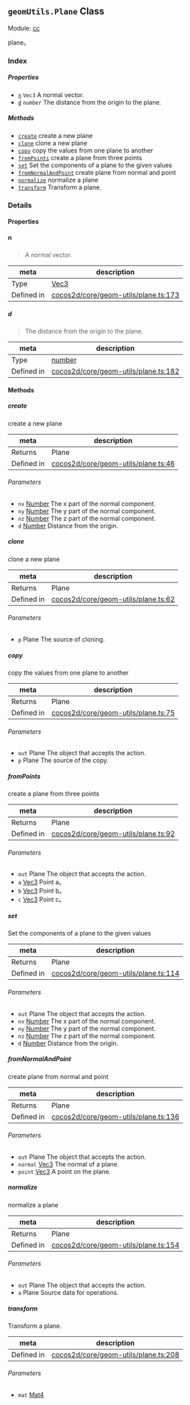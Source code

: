 ## `geomUtils.Plane` Class



Module: [cc](../modules/cc.md)


plane。



### Index

##### Properties

  - [`n`](#n) `Vec3` A normal vector.
  - [`d`](#d) `number` The distance from the origin to the plane.



##### Methods

  - [`create`](#create) create a new plane
  - [`clone`](#clone) clone a new plane
  - [`copy`](#copy) copy the values from one plane to another
  - [`fromPoints`](#frompoints) create a plane from three points
  - [`set`](#set) Set the components of a plane to the given values
  - [`fromNormalAndPoint`](#fromnormalandpoint) create plane from normal and point
  - [`normalize`](#normalize) normalize a plane
  - [`transform`](#transform) Transform a plane.



### Details


#### Properties


##### n

> A normal vector.

| meta | description |
|------|-------------|
| Type | <a href="../classes/Vec3.html" class="crosslink">Vec3</a> |
| Defined in | [cocos2d/core/geom-utils/plane.ts:173](https://github.com/cocos-creator/engine/blob/5a29bc48b8b66d479bb93d92e64418ce8a7c0f34/cocos2d/core/geom-utils/plane.ts#L173) |



##### d

> The distance from the origin to the plane.

| meta | description |
|------|-------------|
| Type | <a href="https://developer.mozilla.org/en/JavaScript/Reference/Global_Objects/Number" class="crosslink external" target="_blank">number</a> |
| Defined in | [cocos2d/core/geom-utils/plane.ts:182](https://github.com/cocos-creator/engine/blob/5a29bc48b8b66d479bb93d92e64418ce8a7c0f34/cocos2d/core/geom-utils/plane.ts#L182) |






<!-- Method Block -->
#### Methods


##### create

create a new plane

| meta | description |
|------|-------------|
| Returns | Plane 
| Defined in | [cocos2d/core/geom-utils/plane.ts:46](https://github.com/cocos-creator/engine/blob/5a29bc48b8b66d479bb93d92e64418ce8a7c0f34/cocos2d/core/geom-utils/plane.ts#L46) |

###### Parameters
- `nx` <a href="https://developer.mozilla.org/en/JavaScript/Reference/Global_Objects/Number" class="crosslink external" target="_blank">Number</a> The x part of the normal component.
- `ny` <a href="https://developer.mozilla.org/en/JavaScript/Reference/Global_Objects/Number" class="crosslink external" target="_blank">Number</a> The y part of the normal component.
- `nz` <a href="https://developer.mozilla.org/en/JavaScript/Reference/Global_Objects/Number" class="crosslink external" target="_blank">Number</a> The z part of the normal component.
- `d` <a href="https://developer.mozilla.org/en/JavaScript/Reference/Global_Objects/Number" class="crosslink external" target="_blank">Number</a> Distance from the origin.


##### clone

clone a new plane

| meta | description |
|------|-------------|
| Returns | Plane 
| Defined in | [cocos2d/core/geom-utils/plane.ts:62](https://github.com/cocos-creator/engine/blob/5a29bc48b8b66d479bb93d92e64418ce8a7c0f34/cocos2d/core/geom-utils/plane.ts#L62) |

###### Parameters
- `p` Plane The source of cloning.


##### copy

copy the values from one plane to another

| meta | description |
|------|-------------|
| Returns | Plane 
| Defined in | [cocos2d/core/geom-utils/plane.ts:75](https://github.com/cocos-creator/engine/blob/5a29bc48b8b66d479bb93d92e64418ce8a7c0f34/cocos2d/core/geom-utils/plane.ts#L75) |

###### Parameters
- `out` Plane The object that accepts the action.
- `p` Plane The source of the copy.


##### fromPoints

create a plane from three points

| meta | description |
|------|-------------|
| Returns | Plane 
| Defined in | [cocos2d/core/geom-utils/plane.ts:92](https://github.com/cocos-creator/engine/blob/5a29bc48b8b66d479bb93d92e64418ce8a7c0f34/cocos2d/core/geom-utils/plane.ts#L92) |

###### Parameters
- `out` Plane The object that accepts the action.
- `a` <a href="../classes/Vec3.html" class="crosslink">Vec3</a> Point a。
- `b` <a href="../classes/Vec3.html" class="crosslink">Vec3</a> Point b。
- `c` <a href="../classes/Vec3.html" class="crosslink">Vec3</a> Point c。


##### set

Set the components of a plane to the given values

| meta | description |
|------|-------------|
| Returns | Plane 
| Defined in | [cocos2d/core/geom-utils/plane.ts:114](https://github.com/cocos-creator/engine/blob/5a29bc48b8b66d479bb93d92e64418ce8a7c0f34/cocos2d/core/geom-utils/plane.ts#L114) |

###### Parameters
- `out` Plane The object that accepts the action.
- `nx` <a href="https://developer.mozilla.org/en/JavaScript/Reference/Global_Objects/Number" class="crosslink external" target="_blank">Number</a> The x part of the normal component.
- `ny` <a href="https://developer.mozilla.org/en/JavaScript/Reference/Global_Objects/Number" class="crosslink external" target="_blank">Number</a> The y part of the normal component.
- `nz` <a href="https://developer.mozilla.org/en/JavaScript/Reference/Global_Objects/Number" class="crosslink external" target="_blank">Number</a> The z part of the normal component.
- `d` <a href="https://developer.mozilla.org/en/JavaScript/Reference/Global_Objects/Number" class="crosslink external" target="_blank">Number</a> Distance from the origin.


##### fromNormalAndPoint

create plane from normal and point

| meta | description |
|------|-------------|
| Returns | Plane 
| Defined in | [cocos2d/core/geom-utils/plane.ts:136](https://github.com/cocos-creator/engine/blob/5a29bc48b8b66d479bb93d92e64418ce8a7c0f34/cocos2d/core/geom-utils/plane.ts#L136) |

###### Parameters
- `out` Plane The object that accepts the action.
- `normal` <a href="../classes/Vec3.html" class="crosslink">Vec3</a> The normal of a plane.
- `point` <a href="../classes/Vec3.html" class="crosslink">Vec3</a> A point on the plane.


##### normalize

normalize a plane

| meta | description |
|------|-------------|
| Returns | Plane 
| Defined in | [cocos2d/core/geom-utils/plane.ts:154](https://github.com/cocos-creator/engine/blob/5a29bc48b8b66d479bb93d92e64418ce8a7c0f34/cocos2d/core/geom-utils/plane.ts#L154) |

###### Parameters
- `out` Plane The object that accepts the action.
- `a` Plane Source data for operations.


##### transform

Transform a plane.

| meta | description |
|------|-------------|
| Defined in | [cocos2d/core/geom-utils/plane.ts:208](https://github.com/cocos-creator/engine/blob/5a29bc48b8b66d479bb93d92e64418ce8a7c0f34/cocos2d/core/geom-utils/plane.ts#L208) |

###### Parameters
- `mat` <a href="../classes/Mat4.html" class="crosslink">Mat4</a> 




